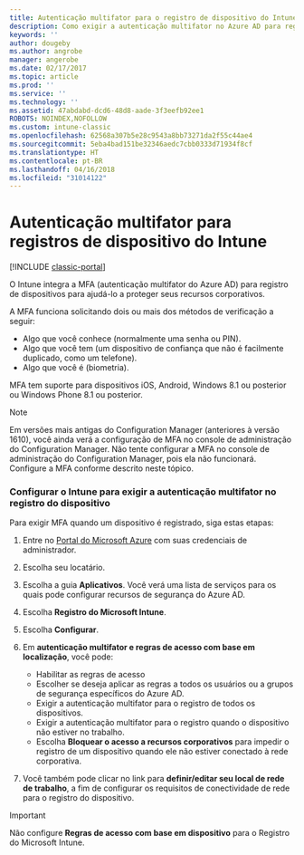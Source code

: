 ```yaml
---
title: Autenticação multifator para o registro de dispositivo do Intune
description: Como exigir a autenticação multifator no Azure AD para registro de dispositivos.
keywords: ''
author: dougeby
ms.author: angrobe
manager: angerobe
ms.date: 02/17/2017
ms.topic: article
ms.prod: ''
ms.service: ''
ms.technology: ''
ms.assetid: 47abdabd-dcd6-48d8-aade-3f3eefb92ee1
ROBOTS: NOINDEX,NOFOLLOW
ms.custom: intune-classic
ms.openlocfilehash: 62568a307b5e28c9543a8bb73271da2f55c44ae4
ms.sourcegitcommit: 5eba4bad151be32346aedc7cbb0333d71934f8cf
ms.translationtype: HT
ms.contentlocale: pt-BR
ms.lasthandoff: 04/16/2018
ms.locfileid: "31014122"
---
```

# <a name="multi-factor-authentication-for-intune-device-enrollments"></a>Autenticação multifator para registros de dispositivo do Intune

[!INCLUDE [classic-portal](../includes/classic-portal.md)]

O Intune integra a MFA (autenticação multifator do Azure AD) para registro de dispositivos para ajudá-lo a proteger seus recursos corporativos.

A MFA funciona solicitando dois ou mais dos métodos de verificação a seguir: 

- Algo que você conhece (normalmente uma senha ou PIN).
- Algo que você tem (um dispositivo de confiança que não é facilmente duplicado, como um telefone).
- Algo que você é (biometria).

MFA tem suporte para dispositivos iOS, Android, Windows 8.1 ou posterior ou Windows Phone 8.1 ou posterior.

> [!NOTE]
> Em versões mais antigas do Configuration Manager (anteriores à versão 1610), você ainda verá a configuração de MFA no console de administração do Configuration Manager. Não tente configurar a MFA no console de administração do Configuration Manager, pois ela não funcionará. Configure a MFA conforme descrito neste tópico.

### <a name="configure-intune-to-require-multi-factor-authentication-at-device-enrollment"></a>Configurar o Intune para exigir a autenticação multifator no registro do dispositivo
Para exigir MFA quando um dispositivo é registrado, siga estas etapas:

1. Entre no [Portal do Microsoft Azure](https://manage.windowsazure.com) com suas credenciais de administrador.
2. Escolha seu locatário.
2. Escolha a guia **Aplicativos**. Você verá uma lista de serviços para os quais pode configurar recursos de segurança do Azure AD.
3. Escolha **Registro do Microsoft Intune**.
4. Escolha **Configurar**. 
5. Em **autenticação multifator e regras de acesso com base em localização**, você pode:
    
    -  Habilitar as regras de acesso
    -  Escolher se deseja aplicar as regras a todos os usuários ou a grupos de segurança específicos do Azure AD.
    -  Exigir a autenticação multifator para o registro de todos os dispositivos.
    -  Exigir a autenticação multifator para o registro quando o dispositivo não estiver no trabalho.
    -  Escolha **Bloquear o acesso a recursos corporativos** para impedir o registro de um dispositivo quando ele não estiver conectado à rede corporativa. 
4. Você também pode clicar no link para **definir/editar seu local de rede de trabalho**, a fim de configurar os requisitos de conectividade de rede para o registro do dispositivo.

> [!IMPORTANT]
> 
> Não configure **Regras de acesso com base em dispositivo** para o Registro do Microsoft Intune.
